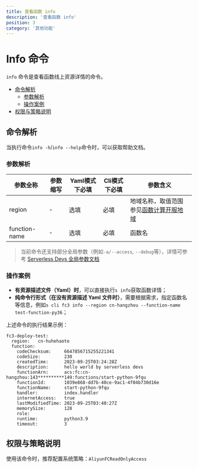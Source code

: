 ```yaml
---
title: 查看函数 info
description: '查看函数 info'
position: 3
category: '其他功能'
---
```


# Info 命令

`info` 命令是查看函数线上资源详情的命令。

- [命令解析](#命令解析)
  - [参数解析](#参数解析)
  - [操作案例](#操作案例)
- [权限与策略说明](#权限与策略说明)

## 命令解析

当执行命令`info -h`/`info --help`命令时，可以获取帮助文档。

### 参数解析

| 参数全称      | 参数缩写 | Yaml模式下必填 | Cli模式下必填 | 参数含义                                                     |
| ------------- | -------- | -------------- | ------------- | ------------------------------------------------------------ |
| region                       | -        | 选填            | 必填           | 地域名称，取值范围参见[函数计算开服地域](https://www.alibabacloud.com/help/zh/fc/product-overview/region-availability) |
| function-name                | -        | 选填            | 必填           | 函数名 |

> 当前命令还支持部分全局参数（例如`-a/--access`, `--debug`等），详情可参考 [Serverless Devs 全局参数文档](https://serverless-devs.com/serverless-devs/command/readme#全局参数)

### 操作案例

- **有资源描述文件（Yaml）时**，可以直接执行`s info`获取函数详情；
- **纯命令行形式（在没有资源描述 Yaml 文件时）**，需要根据需求，指定函数名等信息，例如`s cli fc3 info --region cn-hangzhou --function-name test-function-py36`；

上述命令的执行结果示例：

```text
fc3-deploy-test:
  region:   cn-huhehaote
  function: 
    codeChecksum:     6647856715255221341
    codeSize:         230
    createdTime:      2023-09-25T03:24:28Z
    description:      hello world by serverless devs
    functionArn:      acs:fc:cn-hangzhou:143**********149:functions/start-python-9fqu
    functionId:       1039e868-dd7b-40ce-9ac1-4f04b730d16e
    functionName:     start-python-9fqu
    handler:          index.handler
    internetAccess:   true
    lastModifiedTime: 2023-09-25T03:40:27Z
    memorySize:       128
    role:             
    runtime:          python3.9
    timeout:          3
```

## 权限与策略说明

使用该命令时，推荐配置系统策略：`AliyunFCReadOnlyAccess`
